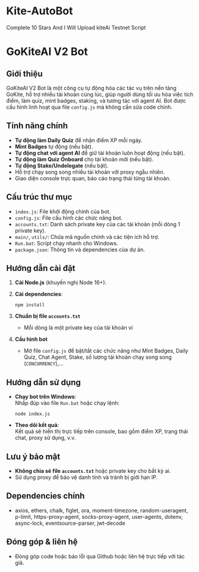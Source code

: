 # Kite-AutoBot
Complete 10 Stars And I Will Upload kiteAi Testnet Script
# GoKiteAI V2 Bot

## Giới thiệu

GoKiteAI V2 Bot là một công cụ tự động hóa các tác vụ trên nền tảng GoKite, hỗ trợ nhiều tài khoản cùng lúc, giúp người dùng tối ưu hóa việc tích điểm, làm quiz, mint badges, staking, và tương tác với agent AI. Bot được cấu hình linh hoạt qua file `config.js` mà không cần sửa code chính.

## Tính năng chính

- **Tự động làm Daily Quiz** để nhận điểm XP mỗi ngày.
- **Mint Badges** tự động (nếu bật).
- **Tự động chat với agent AI** để giữ tài khoản luôn hoạt động (nếu bật).
- **Tự động làm Quiz Onboard** cho tài khoản mới (nếu bật).
- **Tự động Stake/Undelegate** (nếu bật).
- Hỗ trợ chạy song song nhiều tài khoản với proxy ngẫu nhiên.
- Giao diện console trực quan, báo cáo trạng thái từng tài khoản.

## Cấu trúc thư mục

- `index.js`: File khởi động chính của bot.
- `config.js`: File cấu hình các chức năng bot.
- `accounts.txt`: Danh sách private key của các tài khoản (mỗi dòng 1 private key).
- `main/`, `utils/`: Chứa mã nguồn chính và các tiện ích hỗ trợ.
- `Run.bat`: Script chạy nhanh cho Windows.
- `package.json`: Thông tin và dependencies của dự án.

## Hướng dẫn cài đặt

1. **Cài Node.js** (khuyến nghị Node 16+).
2. **Cài dependencies**:
   ```
   npm install
   ```
3. **Chuẩn bị file `accounts.txt`**  
   - Mỗi dòng là một private key của tài khoản ví 

4. **Cấu hình bot**  
   - Mở file `config.js` để bật/tắt các chức năng như Mint Badges, Daily Quiz, Chat Agent, Stake, số lượng tài khoản chạy song song (`CONCURRENCY`),...

## Hướng dẫn sử dụng

- **Chạy bot trên Windows**:  
  Nhấp đúp vào file `Run.bat` hoặc chạy lệnh:
  ```
  node index.js
  ```
- **Theo dõi kết quả**:  
  Kết quả sẽ hiển thị trực tiếp trên console, bao gồm điểm XP, trạng thái chat, proxy sử dụng, v.v.

## Lưu ý bảo mật

- **Không chia sẻ file `accounts.txt`** hoặc private key cho bất kỳ ai.
- Sử dụng proxy để bảo vệ danh tính và tránh bị giới hạn IP.

## Dependencies chính

- axios, ethers, chalk, figlet, ora, moment-timezone, random-useragent, p-limit, https-proxy-agent, socks-proxy-agent, user-agents, dotenv, async-lock, eventsource-parser, jwt-decode

## Đóng góp & liên hệ

- Đóng góp code hoặc báo lỗi qua Github hoặc liên hệ trực tiếp với tác giả. 
